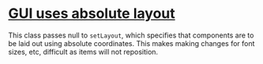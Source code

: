 # [GUI uses absolute layout](http://fb-contrib.sourceforge.net/bugdescriptions.html#S508C_NULL_LAYOUT)

This class passes null to `setLayout`, which specifies that components are
			to be laid out using absolute coordinates. This makes making changes for
			font sizes, etc, difficult as items will not reposition.